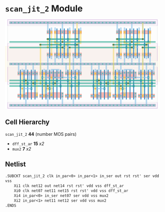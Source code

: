 # `scan_jit_2` Module
![Layout](scan_jit_2.png)

## Cell Hierarchy

`scan_jit_2` **44** (number MOS pairs)
- `dff_st_ar` **15** *x2*
- `mux2` **7** *x2*

## Netlist

```
.SUBCKT scan_jit_2 clk in_par<0> in_par<1> in_ser out rst rst' ser vdd vss
    Xi1 clk net12 out net14 rst rst' vdd vss dff_st_ar
    Xi0 clk net07 net11 net15 rst rst' vdd vss dff_st_ar
    Xi4 in_par<0> in_ser net07 ser vdd vss mux2
    Xi2 in_par<1> net11 net12 ser vdd vss mux2
.ENDS
```
